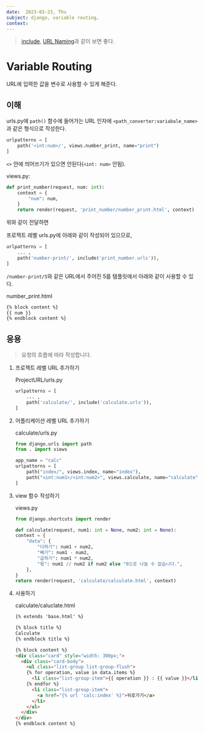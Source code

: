 ```yaml
---
date:  2023-03-23, Thu
subject: django, variable routing,
context: 
---
```

> [include](include.md), [URL Naming](URL%20Naming.md)과 같이 보면 좋다.
# Variable Routing
URL에 입력한 값을 변수로 사용할 수 있게 해준다. 

## 이해
urls.py에 `path()` 함수에 들어가는 URL 인자에 `<path_converter:variabale_name>`과 같은 형식으로 작성한다.
```python
urlpatterns = [
    path('<int:num>/', views.number_print, name="print")
]
```
`<>` 안에 띄어쓰기가 있으면 안된다(`<int: num>` 안됨).

views.py:
```python
def print_number(request, num: int):
	context = {
	    "num": num,
	}
	return render(request, 'print_number/number_print.html', context)
```
위와 같이 전달하면

프로젝트 레벨 urls.py에 아래와 같이 작성되어 있으므로,
```python
urlpatterns = [
	... ,
    path('number-print/', include('print_number.urls')),
]
```

`/number-print/5`와 같은 URL에서 주어진 5를 템플릿에서 아래와 같이 사용할 수 있다.  

number_print.html
```html
{% block content %}
{{ num }}
{% endblock content %}
```

## 응용
> 요청의 흐름에 따라 작성합니다.

1. 프로젝트 레벨 URL 추가하기

	ProjectURL/urls.py
	```python
	urlpatterns = [
		... ,
	    path('calculate/', include('calculate.urls')),
	]
	```

2. 어플리케이션 레벨 URL 추가하기

	calculate/urls.py
	```python
	from django.urls import path
	from . import views

	app_name = "calc"
	urlpatterns = [
		path("index/", views.index, name="index"),
	    path("<int:num1>/<int:num2>", views.calculate, name="calculate"),
	]
	```

3. view 함수 작성하기

	views.py
	```python
	from django.shortcuts import render
	
	def calculate(request, num1: int = None, num2: int = None):
	context = {
		"data": {
			"더하기": num1 + num2,
			"빼기": num1 - num2,
			"곱하기": num1 * num2,
			"몫": num1 // num2 if num2 else "0으로 나눌 수 없습니다.",
		},
	}
	return render(request, 'calculate/calculate.html', context)
	```

4. 사용하기

	calculate/caluclate.html
	```html
	{% extends 'base.html' %}
	
	{% block title %}
	Calculate
	{% endblock title %}
	
	{% block content %}
	<div class="card" style="width: 300px;">
	  <div class="card-body">
	    <ul class="list-group list-group-flush">
	    {% for operation, value in data.items %}
	      <li class="list-group-item">{{ operation }} : {{ value }}</li>
	    {% endfor %}
	      <li class="list-group-item">
	        <a href="{% url 'calc:index' %}">뒤로가기</a>
	      </li>
	    </ul>
	  </div>
	</div>
	{% endblock content %}
	```

